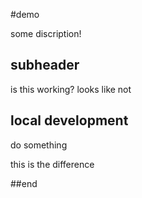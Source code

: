 #demo 

some discription!

## subheader 

is this working? 
looks like not

## local development 
 do something
 
 this is the difference

##end



